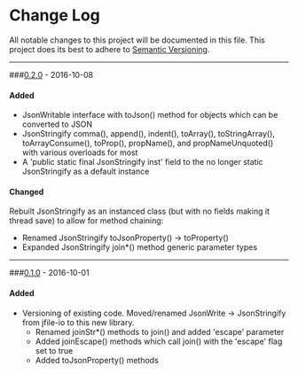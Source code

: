 # Change Log
All notable changes to this project will be documented in this file.
This project does its best to adhere to [Semantic Versioning](http://semver.org/).


--------
###[0.2.0](N/A) - 2016-10-08
#### Added
* JsonWritable interface with toJson() method for objects which can be converted to JSON
* JsonStringify comma(), append(), indent(), toArray(), toStringArray(), toArrayConsume(), toProp(), propName(), and propNameUnquoted() with various overloads for most
* A 'public static final JsonStringify inst' field to the no longer static JsonStringify as a default instance

#### Changed
Rebuilt JsonStringify as an instanced class (but with no fields making it thread save) to allow for method chaining:
* Renamed JsonStringify toJsonProperty() -> toProperty()
* Expanded JsonStringify join*() method generic parameter types


--------
###[0.1.0](https://github.com/TeamworkGuy2/JsonStringify/commit/b72db5682880abffedf4af40c08ad8d39129cc52) - 2016-10-01
#### Added
* Versioning of existing code.  Moved/renamed JsonWrite -> JsonStringify from jfile-io to this new library.
  * Renamed joinStr*() methods to join() and added 'escape' parameter
  * Added joinEscape() methods which call join() with the 'escape' flag set to true
  * Added toJsonProperty() methods
